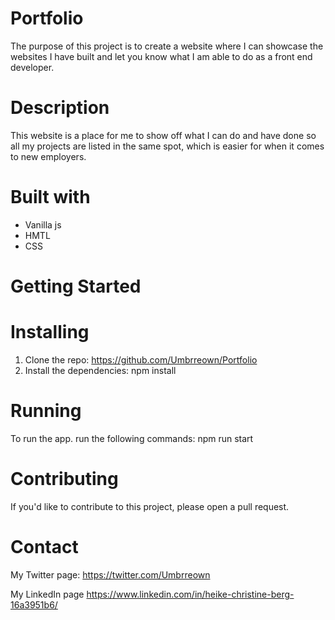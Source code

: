 # Portfolio

The purpose of this project is to create a website where I can showcase the websites I have built and let you know what I am able to do as a front end developer.

# Description

This website is a place for me to show off what I can do and have done so all my projects are listed in the same spot, which is easier for when it comes to new employers.

# Built with

- Vanilla js
- HMTL
- CSS

# Getting Started

# Installing

1. Clone the repo:
   https://github.com/Umbrreown/Portfolio
2. Install the dependencies:
   npm install

# Running

To run the app. run the following commands:
npm run start

# Contributing

If you'd like to contribute to this project, please open a pull request.

# Contact

My Twitter page:
https://twitter.com/Umbrreown

My LinkedIn page
https://www.linkedin.com/in/heike-christine-berg-16a3951b6/
